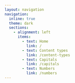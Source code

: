 ```yaml
---
layout: navigation
navigation:
  inline: true
  theme: dark
  sections:
    - alignment: left
      items:
        - text: Home
          link: /
        - text: Content types
          link: /content-types
        - text: Capitals
          link: /capitals
        - text: Numbers
          link: /numbers
---
```

